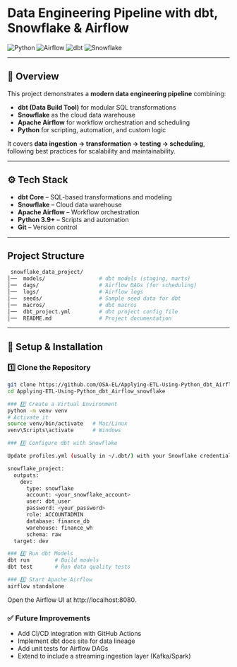 # Data Engineering Pipeline with dbt, Snowflake & Airflow

![Python](https://img.shields.io/badge/Python-3.9+-blue.svg)
![Airflow](https://img.shields.io/badge/Airflow-Orchestration-orange.svg)
![dbt](https://img.shields.io/badge/dbt-Data%20Transformation-red.svg)
![Snowflake](https://img.shields.io/badge/Snowflake-Cloud%20Warehouse-lightblue.svg)

---

## 📌 Overview
This project demonstrates a **modern data engineering pipeline** combining:
- **dbt (Data Build Tool)** for modular SQL transformations
- **Snowflake** as the cloud data warehouse
- **Apache Airflow** for workflow orchestration and scheduling
- **Python** for scripting, automation, and custom logic

It covers **data ingestion → transformation → testing → scheduling**, following best practices for scalability and maintainability.

---

## ⚙️ Tech Stack
- **dbt Core** – SQL-based transformations and modeling
- **Snowflake** – Cloud data warehouse
- **Apache Airflow** – Workflow orchestration
- **Python 3.9+** – Scripts and automation
- **Git** – Version control

---


## Project Structure  
```bash
 snowflake_data_project/
│──  models/                 # dbt models (staging, marts)
│──  dags/                   # Airflow DAGs (for scheduling)
│──  logs/                   # Airflow logs
│──  seeds/                  # Sample seed data for dbt
│──  macros/                 # dbt macros
│──  dbt_project.yml         # dbt project config file
│──  README.md               # Project documentation
```



---

## 🚀 Setup & Installation

### 1️⃣ Clone the Repository
```sh
git clone https://github.com/OSA-EL/Applying-ETL-Using-Python_dbt_Airflow_snowflake.git
cd Applying-ETL-Using-Python_dbt_Airflow_snowflake
```

```sh
### 2️⃣ Create a Virtual Environment
python -m venv venv
# Activate it
source venv/bin/activate   # Mac/Linux
venv\Scripts\activate      # Windows
```
```sh
### 3️⃣ Configure dbt with Snowflake

Update profiles.yml (usually in ~/.dbt/) with your Snowflake credentials:

snowflake_project:
  outputs:
    dev:
      type: snowflake
      account: <your_snowflake_account>
      user: dbt_user
      password: <your_password>
      role: ACCOUNTADMIN
      database: finance_db
      warehouse: finance_wh
      schema: raw
  target: dev
```

```sh
### 4️⃣ Run dbt Models
dbt run        # Build models
dbt test       # Run data quality tests
```

```sh
### 5️⃣ Start Apache Airflow
airflow standalone
```

Open the Airflow UI at http://localhost:8080.

### ✅ Future Improvements

- Add CI/CD integration with GitHub Actions
- Implement dbt docs site for data lineage
- Add unit tests for Airflow DAGs
- Extend to include a streaming ingestion layer (Kafka/Spark)


